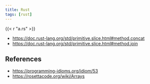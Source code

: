 ```yaml
---
title: Rust
tags: [rust]
---
```


{{< r "a.rs" >}}

- <https://doc.rust-lang.org/std/primitive.slice.html#method.concat>
- <https://doc.rust-lang.org/std/primitive.slice.html#method.join>

## References

- <https://programming-idioms.org/idiom/53>
- <https://rosettacode.org/wiki/Arrays>
